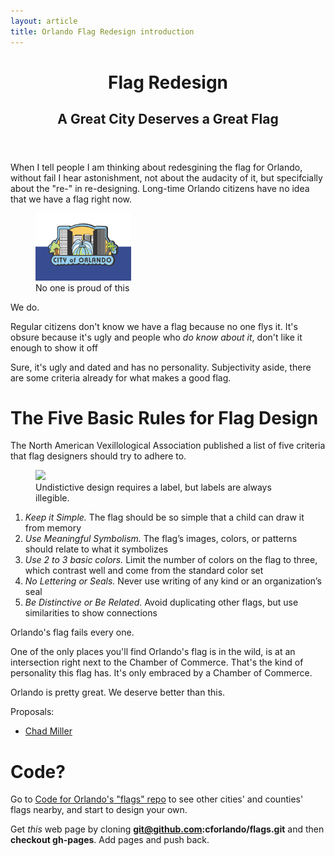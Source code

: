 ```yaml
---
layout: article
title: Orlando Flag Redesign introduction
---
```


<header>
<h1>Flag Redesign</h1>
<h2>A Great City Deserves a Great Flag</h2>
</header>

When I tell people I am thinking about redesgining the flag for Orlando,
without fail I hear astonishment, not about the audacity of it, but
specifcially about the "re-" in re-designing. Long-time Orlando citizens have
no idea that we have a flag right now.

<figure class="floater"><img style="width: 20ex;" src="https://github.com/cforlando/flags/raw/master/city-of-orlando/1980-06-02-kiwanis.png"/><figcaption>No one is proud of this</figcaption></figure>


We do.

Regular citizens don't know we have a flag because no one flys it. It's obsure
because it's ugly and people who *do know about it*, don't like it enough to
show it off

Sure, it's ugly and dated and has no personality. Subjectivity aside,
there are some criteria already for what makes a good flag.

The Five Basic Rules for Flag Design
====================================

The North American Vexillological Association published a list of five criteria that flag designers should try to adhere to.

<figure class="floater"><img style="width: 45ex; max-width: 100%;" src="https://camo.githubusercontent.com/e2d3c68a07f7664a5bee12a5472c868b026f3f42/68747470733a2f2f6c68332e676f6f676c6575736572636f6e74656e742e636f6d2f583750534f715f73615a36444b6d30596269517631354648484275766a50786253464a78756d446c346f35613d773831302d683933302d6e6f"/><figcaption>Undistictive design requires a label, but labels are always illegible.</figcaption></figure>

1. *Keep it Simple.*  The flag should be so simple that a child can draw it from memory
2. *Use Meaningful Symbolism.* The flag’s images, colors, or patterns should relate to what it symbolizes
3. *Use 2 to 3 basic colors.* Limit the number of colors on the flag to three, which contrast well and come from the standard color set
4. *No Lettering or Seals.* Never use writing of any kind or an organization’s seal
5. *Be Distinctive or Be Related.* Avoid duplicating other flags, but use similarities to show connections

Orlando's flag fails every one.

One of the only places you'll find Orlando's flag is in the wild, is at an
intersection right next to the Chamber of Commerce. That's the kind of
personality this flag has. It's only embraced by a Chamber of Commerce.

Orlando is pretty great. We deserve better than this.

Proposals:

* [Chad Miller](chad-orlando.html)


Code?
=====

Go to [Code for Orlando's "flags" repo](https://github.com/cforlando/flags) to see other cities' and counties' flags nearby, and start to design your own.

Get *this* web page by cloning **git@github.com:cforlando/flags.git** and then **checkout gh-pages**. Add pages and push back.
